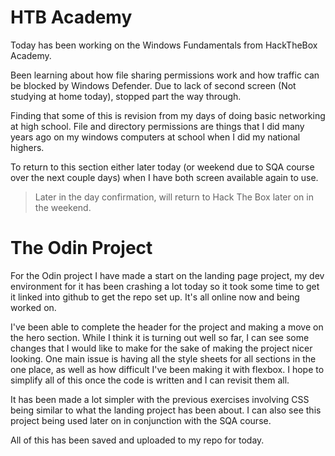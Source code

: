 # HTB Academy

Today has been working on the Windows Fundamentals from HackTheBox Academy.

Been learning about how file sharing permissions work and how traffic can be blocked by Windows Defender.
Due to lack of second screen (Not studying at home today), stopped part the way through. 

Finding that some of this is revision from my days of doing basic networking at high school. File and directory permissions are things that I did many years ago on my windows computers at school when I did my national highers.

To return to this section either later today (or weekend due to SQA course over the next couple days) when I have both screen available again to use.

> Later in the day confirmation, will return to Hack The Box later on in the weekend.

# The Odin Project

For the Odin project I have made a start on the landing page project, my dev environment for it has been crashing a lot today so it took some time to get it linked into github to get the repo set up. It's all online now and being worked on.

I've been able to complete the header for the project and making a move on the hero section. While I think it is turning out well so far, I can see some changes that I would like to make for the sake of making the project nicer looking. One main issue is having all the style sheets for all sections in the one place, as well as how difficult I've been making it with flexbox. I hope to simplify all of this once the code is written and I can revisit them all.

It has been made a lot simpler with the previous exercises involving CSS being similar to what the landing project has been about. I can also see this project being used later on in conjunction with the SQA course.

All of this has been saved and uploaded to my repo for today.